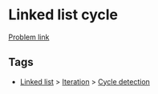 # Linked list cycle

[Problem link](https://leetcode.com/problems/linked-list-cycle)

## Tags

* [Linked list](/README.md#Linked_list) > [Iteration](/README.md#Linked_list-Iteration) > [Cycle detection](/README.md#Linked_list-Iteration-Cycle_detection)
